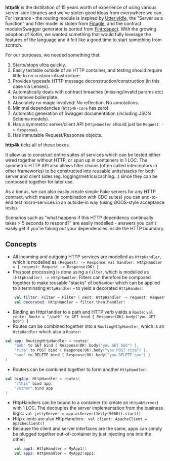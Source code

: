 **http4k** is the distillation of 15 years worth of experience of using various server-side libraries and we've stolen good ideas from everywhere we can. For instance - 
the routing module is inspired by [UtterlyIdle](https://github.com/bodar/utterlyidle), the "Server as a function" and filter model is stolen from 
[Finagle](https://twitter.github.io/finagle/), and the contract module/Swagger generator is ported from [Fintrospect](http://fintrospect.io). With the growing 
adoption of Kotlin, we wanted something that would fully leverage the features of the language and it felt like a good time to start something from scratch.

For our purposes, we needed something that:

1. Starts/stops ultra quickly.
1. Easily testable outside of an HTTP container, and testing should require little to no custom infrastructure.
1. Provides typesafe HTTP message deconstruction/construction (in this case via Lenses).
1. Automatically deals with contract breaches (missing/invalid params etc) to remove boilerplate.
1. Absolutely no magic involved: No reflection. No annotations.
1. Minimal dependencies (`http4k-core` has zero).
1. Automatic generation of Swagger documentation (including JSON Schema models).
1. Has a symmetric server/client API (`HttpHandler` should just be `Request -> Response`).
1. Has immutable Request/Response objects.

**http4k** ticks all of these boxes.

It allow us to construct entire suites of services which can be tested either wired together without HTTP, or spun up in containers 
in 1 LOC. The symmetric HTTP API also allows filter chains (often called interceptors in other frameworks) to be constructed into reusable units/stacks for both 
server and client sides (eg. logging/metrics/caching...) since they can be composed together for later use. 

As a bonus, we can also easily create simple Fake servers for any HTTP contract, which means (in combination with CDC suites) you can end-to-end test micro-services in an outside-in way (using GOOS-style acceptance tests).

Scenarios such as "what happens if this HTTP dependency continually takes > 5 seconds to respond?" are easily modelled - answers you can't easily get if you're faking out your dependencies inside the HTTP boundary.

## Concepts

* All incoming and outgoing HTTP services are modelled as `HttpHandler`, which is modelled as `(Request) -> Response`:
    `val handler: HttpHandler = { request: Request -> Response(OK) }`
* Pre/post processing is done using a `Filter`, which is modelled as `(HttpHandler) -> HttpHandler`. Filters can therefore be composed together to make reusable "stacks" of behaviour which can be applied to a terminating `HttpHandler` - to yield 
a decorated `HttpHander`:
```kotlin
    val filter: Filter = Filter { next: HttpHandler -> request: Request -> next(request).header("my response header", "value")} }
    val decorated: HttpHandler = filter.then(handler)
```
* Binding an HttpHandler to a path and HTTP verb yields a `Route`:
    `val route: Route = "/path" to GET bind { Response(OK).body("you GET bob") }
`
* Routes can be combined together into a `RoutingHttpHandler`, which is an `HttpHandler` which also a `Router`:
```kotlin
val app: RoutingHttpHandler = routes(
    "bob" to GET bind { Response(OK).body("you GET bob") },
    "rita" to POST bind { Response(OK).body("you POST rita") },
    "sue" to DELETE bind { Response(OK).body("you DELETE sue") }
)
```
* Routers can be combined together to form another `HttpHandler`:
```kotlin
val bigApp: HttpHandler = routes(
    "/this" bind app, 
    "/other" bind app
)
```
* HttpHandlers can be bound to a container (to create an `Http4kServer`) with 1 LOC. The decouples the server implementation from the business logic:
    `val jettyServer = app.asServer(Jetty(9000)).start()`
* Http clients are also HttpHandlers:
    ` val client: ApacheClient = ApacheClient()`
* Because the client and server interfaces are the same, apps can simply be plugged together out-of-container by just injecting one into the other:
```kotlin
    val app1: HttpHandler = MyApp1()
    val app2: HttpHandler = MyApp2(app1)
```